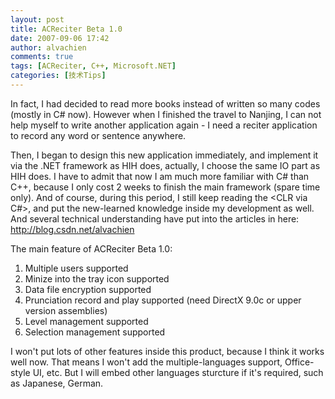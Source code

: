 ```yaml
---
layout: post
title: ACReciter Beta 1.0
date: 2007-09-06 17:42
author: alvachien
comments: true
tags: [ACReciter, C++, Microsoft.NET]
categories: [技术Tips]
---
```

In fact, I had decided to read more books instead of written so many codes (mostly in C# now). However when I finished the travel to Nanjing, I can not help myself to write another application again - I need a reciter application to record any word or sentence anywhere.
 
Then, I began to design this new application immediately, and implement it via the .NET framework as HIH does, actually, I choose the same IO part as HIH does. I have to admit that now I am much more familiar with C# than C++, because I only cost 2 weeks to finish the main framework (spare time only). And of course, during this period, I still keep reading the <CLR via C#>, and put the new-learned knowledge inside my development as well. And several technical understanding have put into the articles in here: http://blog.csdn.net/alvachien
 
The main feature of ACReciter Beta 1.0:
1. Multiple users supported
2. Minize into the tray icon supported
3. Data file encryption supported
4. Prunciation record and play supported (need DirectX 9.0c or upper version assemblies)
5. Level management supported
6. Selection management supported
 
I won't put lots of other features inside this product, because I think it works well now. That means I won't add the multiple-languages support, Office-style UI, etc. But I will embed other languages sturcture if it's required, such as Japanese, German.
